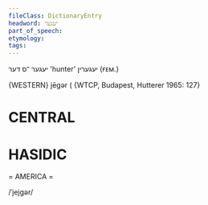 ```yaml
---
fileClass: DictionaryEntry
headword: יעגער
part_of_speech: 
etymology: 
tags: 
---
```

יעגער
־ס
דער
'hunter'
יעגערין
(ғᴇᴍ.)

{WESTERN}
jēgər ( {WTCP, Budapest, Hutterer 1965: 127}

CENTRAL
========

HASIDIC
=======
= AMERICA = 

/ˈjejgər/